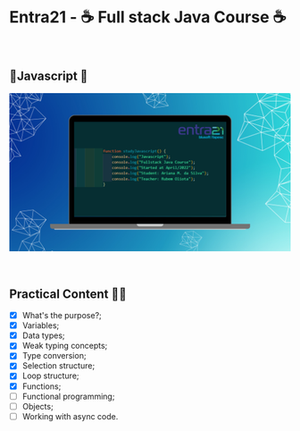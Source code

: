 # Entra21 - ☕ Full stack Java Course ☕

<br>


## 🤖Javascript 🤖

![Full stack Java course](/gif_img/cover_js.png)


<br>

## Practical Content ✍🏻

- [x] What's the purpose?;
- [x] Variables;
- [x] Data types;
- [x] Weak typing concepts;
- [x] Type conversion;
- [x] Selection structure;
- [x] Loop structure;
- [x] Functions;
- [ ] Functional programming;
- [ ] Objects;
- [ ] Working with async code.